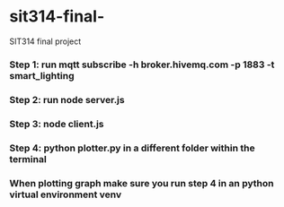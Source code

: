 # sit314-final-
SIT314 final project
### Step 1: run mqtt subscribe -h broker.hivemq.com -p 1883 -t smart_lighting 
### Step 2: run node server.js
### Step 3: node client.js
### Step 4: python plotter.py in a different folder within the terminal 
### When plotting graph make sure you run step 4 in an python virtual environment venv
